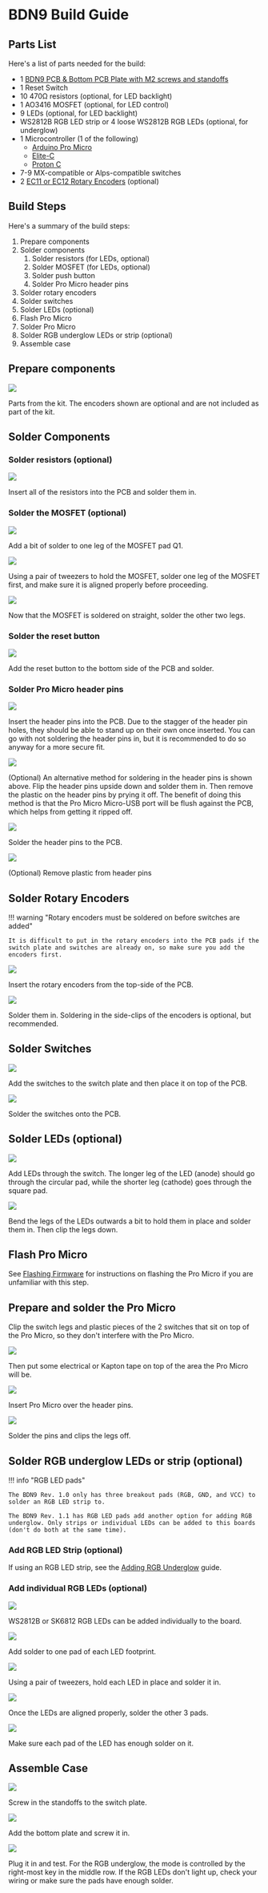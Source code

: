 # BDN9 Build Guide

## Parts List

Here's a list of parts needed for the build:

* 1 [BDN9 PCB & Bottom PCB Plate with M2 screws and standoffs]([https://keeb.io/collections/frontpage/products/dilly-3x10-ortholinear-keyboard-for-kailh-choc-low-profile-switches](https://keeb.io/products/bdn9-3x3-9-key-macropad-rotary-encoder-support))
* 1 Reset Switch
* 10 470Ω resistors \(optional, for LED backlight\)
* 1 AO3416 MOSFET \(optional, for LED control\)
* 9 LEDs \(optional, for LED backlight\)
* WS2812B RGB LED strip or 4 loose WS2812B RGB LEDs \(optional, for underglow\)
* 1 Microcontroller (1 of the following)
    * [Arduino Pro Micro](https://keeb.io/products/pro-micro-5v-16mhz-arduino-compatible-atmega32u4)
    * [Elite-C](https://keeb.io/products/pro-micro-5v-16mhz-arduino-compatible-atmega32u4)
    * [Proton C](https://keeb.io/products/qmk-proton-c)
* 7-9 MX-compatible or Alps-compatible switches
* 2 [EC11 or EC12 Rotary Encoders](https://keeb.io/products/rotary-encoder-ec11) \(optional)

## Build Steps

Here's a summary of the build steps:

1. Prepare components
2. Solder components
    1. Solder resistors \(for LEDs, optional\)
    2. Solder MOSFET \(for LEDs, optional\)
    3. Solder push button
    4. Solder Pro Micro header pins
3. Solder rotary encoders
4. Solder switches
5. Solder LEDs \(optional\)
6. Flash Pro Micro
7. Solder Pro Micro
8. Solder RGB underglow LEDs or strip \(optional\)
9. Assemble case

## Prepare components

![](assets/images/bdn9/cwCKJL2.jpeg)

Parts from the kit. The encoders shown are optional and are not included as part of the kit.

## Solder Components

### Solder resistors \(optional\)

![](assets/images/bdn9/BMyPYRZ.jpeg)

Insert all of the resistors into the PCB and solder them in.

### Solder the MOSFET \(optional\)

![](assets/images/bdn9/F68sg1h.jpeg)

Add a bit of solder to one leg of the MOSFET pad Q1.

![](assets/images/bdn9/qFuUi6O.jpeg)

Using a pair of tweezers to hold the MOSFET, solder one leg of the MOSFET first, and make sure it is aligned properly before proceeding.

![](assets/images/bdn9/It0xzmD.jpeg)
 
Now that the MOSFET is soldered on straight, solder the other two legs.

### Solder the reset button

![](assets/images/bdn9/DonYdta.jpeg)

Add the reset button to the bottom side of the PCB and solder.

### Solder Pro Micro header pins

![](assets/images/bdn9/hAyat56.jpeg)

Insert the header pins into the PCB. Due to the stagger of the header pin holes, they should be able to stand up on their own once inserted. You can go with not soldering the header pins in, but it is recommended to do so anyway for a more secure fit.

![](assets/images/bdn9/rurIIHH.jpeg)

(Optional) An alternative method for soldering in the header pins is shown above. Flip the header pins upside down and solder them in. Then remove the plastic on the header pins by prying it off. The benefit of doing this method is that the Pro Micro Micro-USB port will be flush against the PCB, which helps from getting it ripped off.

![](assets/images/bdn9/kPCbZMO.jpeg)

Solder the header pins to the PCB.

![](assets/images/bdn9/17HrSn2.jpeg)

(Optional) Remove plastic from header pins

## Solder Rotary Encoders

!!! warning "Rotary encoders must be soldered on before switches are added"

    It is difficult to put in the rotary encoders into the PCB pads if the switch plate and switches are already on, so make sure you add the encoders first.

![](assets/images/bdn9/nhXXWac.jpeg)

Insert the rotary encoders from the top-side of the PCB.

![](assets/images/bdn9/5BKTw9W.jpeg)

Solder them in. Soldering in the side-clips of the encoders is optional, but recommended.

## Solder Switches

![](assets/images/bdn9/cKMXmXM.jpeg)

Add the switches to the switch plate and then place it on top of the PCB.

![](assets/images/bdn9/QHaeyRN.jpeg)

Solder the switches onto the PCB.

## Solder LEDs \(optional\)

![](assets/images/bdn9/Ub5WBFn.jpeg)

Add LEDs through the switch. The longer leg of the LED (anode) should go through the circular pad, while the shorter leg (cathode) goes through the square pad.

![](assets/images/bdn9/OidJRMM.jpeg)

Bend the legs of the LEDs outwards a bit to hold them in place and solder them in. Then clip the legs down.

## Flash Pro Micro

See [Flashing Firmware](flashing-firmware.md) for instructions on flashing the Pro Micro if you are unfamiliar with this step.

## Prepare and solder the Pro Micro

Clip the switch legs and plastic pieces of the 2 switches that sit on top of the Pro Micro, so they don't interfere with the Pro Micro.

![](assets/images/bdn9/Rtlna8B.jpeg)

Then put some electrical or Kapton tape on top of the area the Pro Micro will be.

![](assets/images/bdn9/oRuY7ZP.jpeg)

Insert Pro Micro over the header pins.

![](assets/images/bdn9/et1rVfF.jpeg)

Solder the pins and clips the legs off.

## Solder RGB underglow LEDs or strip \(optional\)

!!! info "RGB LED pads"

    The BDN9 Rev. 1.0 only has three breakout pads (RGB, GND, and VCC) to solder an RGB LED strip to.
    
    The BDN9 Rev. 1.1 has RGB LED pads add another option for adding RGB underglow. Only strips or individual LEDs can be added to this boards (don't do both at the same time).

### Add RGB LED Strip \(optional\)

If using an RGB LED strip, see the [Adding RGB Underglow](adding-rgb-underglow) guide.

### Add individual RGB LEDs \(optional\)

![](assets/images/bdn9/ZqjaJRC.jpeg)

WS2812B or SK6812 RGB LEDs can be added individually to the board.

![](assets/images/bdn9/XTy75GN.jpeg)

Add solder to one pad of each LED footprint.

![](assets/images/bdn9/EK6Bgn9.jpeg)

Using a pair of tweezers, hold each LED in place and solder it in.

![](assets/images/bdn9/NbAWSPH.jpeg)

Once the LEDs are aligned properly, solder the other 3 pads.

![](assets/images/bdn9/ZopCeNY.jpeg)

Make sure each pad of the LED has enough solder on it.

## Assemble Case

![](assets/images/bdn9/baijfTC.jpeg)

Screw in the standoffs to the switch plate.

![](assets/images/bdn9/ccYIo1y.jpeg)

Add the bottom plate and screw it in.

![](assets/images/bdn9/H5IHy1L.jpeg)

Plug it in and test. For the RGB underglow, the mode is controlled by the right-most key in the middle row. If the RGB LEDs don't light up, check your wiring or make sure the pads have enough solder.
